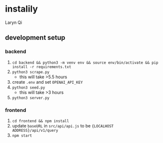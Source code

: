 # instalily
Laryn Qi

## development setup

### backend
1. `cd backend && python3 -m venv env && source env/bin/activate && pip install -r requirements.txt`
2. `python3 scrape.py`
    - this will take >5.5 hours
3. create `.env` and set `OPENAI_API_KEY`
4. `python3 seed.py`
    - this will take >3 hours
5. `python3 server.py`

### frontend
1. `cd frontend && npm install`
2. update `baseURL` in `src/api/api.js` to be `{LOCALHOST ADDRESS}/api/v1/query`
3. `npm start`
